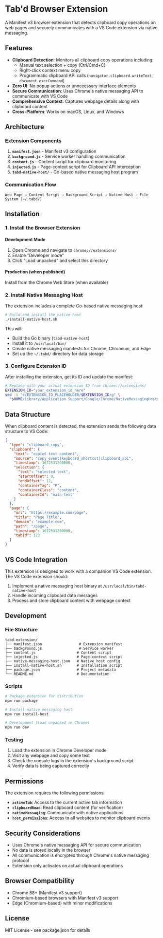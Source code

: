 # Tab'd Browser Extension

A Manifest v3 browser extension that detects clipboard copy operations on web pages and securely communicates with a VS Code extension via native messaging.

## Features

- **Clipboard Detection**: Monitors all clipboard copy operations including:
  - Manual text selection + copy (Ctrl/Cmd+C)
  - Right-click context menu copy
  - Programmatic clipboard API calls (`navigator.clipboard.writeText`, `document.execCommand`)
- **Zero UI**: No popup actions or unnecessary interface elements
- **Secure Communication**: Uses Chrome's native messaging API to communicate with VS Code
- **Comprehensive Context**: Captures webpage details along with clipboard content
- **Cross-Platform**: Works on macOS, Linux, and Windows

## Architecture

### Extension Components

1. **`manifest.json`** - Manifest v3 configuration
2. **`background.js`** - Service worker handling communication
3. **`content.js`** - Content script for clipboard monitoring
4. **`injected.js`** - Page-context script for Clipboard API interception
5. **`tabd-native-host/`** - Go-based native messaging host program

### Communication Flow

```
Web Page → Content Script → Background Script → Native Host → File System (~/.tabd/)
```

## Installation

### 1. Install the Browser Extension

#### Development Mode
1. Open Chrome and navigate to `chrome://extensions/`
2. Enable "Developer mode"
3. Click "Load unpacked" and select this directory

#### Production (when published)
Install from the Chrome Web Store (when available)

### 2. Install Native Messaging Host

The extension includes a complete Go-based native messaging host:

```bash
# Build and install the native host
./install-native-host.sh
```

This will:
- Build the Go binary (`tabd-native-host`)
- Install it to `/usr/local/bin/`
- Create native messaging manifests for Chrome, Chromium, and Edge
- Set up the `~/.tabd/` directory for data storage

### 3. Configure Extension ID

After installing the extension, get its ID and update the manifest:

```bash
# Replace with your actual extension ID from chrome://extensions/
EXTENSION_ID="your_extension_id_here"
sed -i "s/EXTENSION_ID_PLACEHOLDER/$EXTENSION_ID/g" \
  "$HOME/Library/Application Support/Google/Chrome/NativeMessagingHosts/com.tabd.vscode.json"
```

## Data Structure

When clipboard content is detected, the extension sends the following data structure to VS Code:

```json
{
  "type": "clipboard_copy",
  "clipboard": {
    "text": "copied text content",
    "source": "copy_event|keyboard_shortcut|clipboard_api",
    "timestamp": 1672531200000,
    "selection": {
      "text": "selected text",
      "startOffset": 0,
      "endOffset": 12,
      "containerTag": "P",
      "containerClass": "content",
      "containerId": "main-text"
    }
  },
  "page": {
    "url": "https://example.com/page",
    "title": "Page Title",
    "domain": "example.com",
    "path": "/page",
    "timestamp": 1672531200000,
    "tabId": 123
  }
}
```

## VS Code Integration

This extension is designed to work with a companion VS Code extension. The VS Code extension should:

1. Implement a native messaging host binary at `/usr/local/bin/tabd-native-host`
2. Handle incoming clipboard data messages
3. Process and store clipboard content with webpage context

## Development

### File Structure

```
tabd-extension/
├── manifest.json                 # Extension manifest
├── background.js                 # Service worker
├── content.js                   # Content script
├── injected.js                  # Page-context script  
├── native-messaging-host.json   # Native host config
├── install-native-host.sh       # Installation script
├── package.json                 # Project metadata
└── README.md                    # Documentation
```

### Scripts

```bash
# Package extension for distribution
npm run package

# Install native messaging host
npm run install-host

# Development (load unpacked in Chrome)
npm run dev
```

### Testing

1. Load the extension in Chrome Developer mode
2. Visit any webpage and copy some text
3. Check the console logs in the extension's background script
4. Verify data is being captured correctly

## Permissions

The extension requires the following permissions:

- **`activeTab`**: Access to the current active tab information
- **`clipboardRead`**: Read clipboard content (for verification)
- **`nativeMessaging`**: Communicate with native applications
- **`host_permissions`**: Access to all websites to monitor clipboard events

## Security Considerations

- Uses Chrome's native messaging API for secure communication
- No data is stored locally in the browser
- All communication is encrypted through Chrome's native messaging protocol
- Extension only activates on actual clipboard operations

## Browser Compatibility

- Chrome 88+ (Manifest v3 support)
- Chromium-based browsers with Manifest v3 support
- Edge (Chromium-based) with minor modifications

## License

MIT License - see package.json for details